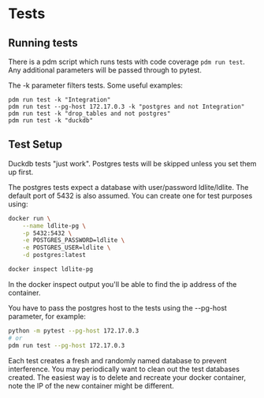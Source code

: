 # Tests

## Running tests

There is a pdm script which runs tests with code coverage `pdm run test`. Any additional parameters will be passed through to pytest.

The -k parameter filters tests. Some useful examples:
```
pdm run test -k "Integration"
pdm run test --pg-host 172.17.0.3 -k "postgres and not Integration"
pdm run test -k "drop_tables and not postgres"
pdm run test -k "duckdb"
```

## Test Setup

Duckdb tests "just work".
Postgres tests will be skipped unless you set them up first.

The postgres tests expect a database with user/password ldlite/ldlite.
The default port of 5432 is also assumed.
You can create one for test purposes using:
```sh
docker run \
    --name ldlite-pg \
    -p 5432:5432 \
    -e POSTGRES_PASSWORD=ldlite \
    -e POSTGRES_USER=ldlite \
    -d postgres:latest

docker inspect ldlite-pg
```
In the docker inspect output you'll be able to find the ip address of the container.

You have to pass the postgres host to the tests using the --pg-host parameter, for example:
```sh
python -m pytest --pg-host 172.17.0.3
# or
pdm run test --pg-host 172.17.0.3
```

Each test creates a fresh and randomly named database to prevent interference.
You may periodically want to clean out the test databases created.
The easiest way is to delete and recreate your docker container,
note the IP of the new container might be different.

